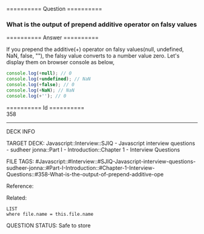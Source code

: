 ========== Question ==========  

### What is the output of prepend additive operator on falsy values  

========== Answer ==========  

If you prepend the additive(+) operator on falsy values(null, undefined, NaN,
false, ""), the falsy value converts to a number value zero. Let's display them
on browser console as below,

```javascript
console.log(+null); // 0
console.log(+undefined); // NaN
console.log(+false); // 0
console.log(+NaN); // NaN
console.log(+''); // 0
```

========== Id ==========  
358

---

DECK INFO

TARGET DECK: Javascript::Interview::SJIQ - Javascript interview questions - sudheer jonna::Part I - Introduction::Chapter 1 - Interview Questions

FILE TAGS: #Javascript::#Interview::#SJIQ-Javascript-interview-questions-sudheer-jonna::#Part-I-Introduction::#Chapter-1-Interview-Questions::#358-What-is-the-output-of-prepend-additive-ope

Reference:

Related:

```dataview
LIST
where file.name = this.file.name
```

QUESTION STATUS: Safe to store
